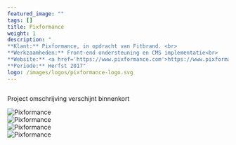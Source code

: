 ```yaml
---
featured_image: ""
tags: []
title: Pixformance
weight: 1
description: "
**Klant:** Pixformance, in opdracht van Fitbrand. <br> 
**Werkzaamheden:** Front-end ondersteuning en CMS implementatie<br> 
**Website:** <a href='https://www.pixformance.com'>https://www.pixformance.com</a><br>
**Periode:** Herfst 2017"
logo: /images/logos/pixformance-logo.svg
---
```


<div><img class="m10-b block center" src="/images/clients/pixformance/pixformance-case-header.jpg" alt=""></div>

<div class="layout p3-lr m10-b">
  <div class="w-large center">
    <p>Project omschrijving verschijnt binnenkort </p>
  </div>
</div>

<div class="wrapper bg-gray-light clearfix">
 <div class="layout p3-lr p10-t">
  <img 
    class="block center m10-b case" src="/images/clients/pixformance/pixformance-home.png" 
    srcset="/images/clients/pixformance-home@2x.png 2x"
    alt="Pixformance">
 </div>
</div>

<div><img class="block center" src="/images/clients/pixformance/pixformance-case-body.jpg" alt=""></div>

<div class="wrapper bg-gray-light clearfix">
 <div class="layout p3-lr p10-t">
    <img 
    class="block center m10-b case" src="/images/clients/pixformance/pixformance-case.png" 
    srcset="/images/clients/pixformance-case@2x.png 2x"
    alt="Pixformance">
 </div>
</div>

<div class="wrapper bg-green clearfix">
 <div class="layout p3-lr p10-t">
    <img 
    class="block center m10-b case" src="/images/clients/pixformance/pixformance-mobile.png" 
    srcset="/images/clients/pixformance-mobile@2x.png 2x"
    alt="Pixformance">
 </div>
</div>

<div class="wrapper bg-gray-light clearfix">
 <div class="layout p3-lr m6-b p10-t">
   <img 
    class="block center m10-b case" src="/images/clients/pixformance/pixformance-blog.png" 
    srcset="/images/clients/pixformance-blog@2x.png 2x"
    alt="Pixformance">
 </div>
</div>